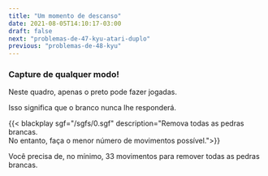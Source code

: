 ```yaml
---
title: "Um momento de descanso"
date: 2021-08-05T14:10:17-03:00
draft: false
next: "problemas-de-47-kyu-atari-duplo"
previous: "problemas-de-48-kyu"
---
```


### Capture de qualquer modo!

Neste quadro, apenas o preto pode fazer jogadas.

Isso significa que o branco nunca lhe responderá.

{{< blackplay sgf="/sgfs/0.sgf" description="Remova todas as pedras brancas.<br />No entanto, faça o menor número de movimentos possível.">}} 

Você precisa de, no mínimo, 33 movimentos para remover todas as pedras brancas.


